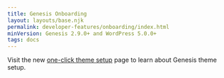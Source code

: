 ```yaml
---
title: Genesis Onboarding
layout: layouts/base.njk
permalink: developer-features/onboarding/index.html
minVersion: Genesis 2.9.0+ and WordPress 5.0.0+
tags: docs
---
```


Visit the new <a href="{{ '/theme-setup/' | url }}">one-click theme setup</a> page to learn about Genesis theme setup.
